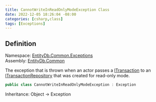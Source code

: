 ```yaml
---
title: CannotWriteInReadOnlyModeException Class
date: 2022-12-05 18:26:04 -08:00
categories: [csharp,class]
tags: [Exceptions]
---
```


## Definition
Namespace: <a href='/posts/csharp.namespace.entitydb.common.exceptions/'>EntityDb.Common.Exceptions</a><br />
Assembly: <a href='/posts/csharp.assembly.entitydb.common/'>EntityDb.Common</a><br />

The exception that is thrown when an actor passes a <a href='/posts/csharp.interface.entitydb.abstractions.transactions.itransaction/'>ITransaction</a> to an
<a href='/posts/csharp.interface.entitydb.abstractions.transactions.itransactionrepository/'>ITransactionRepository</a> that was created for read-only mode.

```cs
public class CannotWriteInReadOnlyModeException : Exception
```
Inheritance: Object &rarr; Exception
